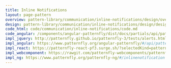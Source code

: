 ```yaml
---
title: Inline Notifications
layout: page-pattern
overview: pattern-library/communication/inline-notifications/design/overview.md
design: pattern-library/communication/inline-notifications/design/design.md
code_html: code/communication/inline-notifications/code.md
code_angular: /components/angular-patternfly/dist/docs/partials/api/patternfly.notification.component.pfInlineNotification.html
impl_jquery: http://patternfly.github.io/patternfly-3/tests/alerts.html
impl_angular: https://www.patternfly.org/angular-patternfly/#/api/patternfly.notification.component:pfInlineNotification
impl_react: https://patternfly-react-pf3.surge.sh/?selectedKind=patternfly-react%2FWidgets%2FAlert&selectedStory=Alert
impl_webcomponent: https://rawgit.com/patternfly-webcomponents/patternfly-webcomponents/master-dist/app/app.html?dir=pf-alert&file=index.html
impl_ng: https://www.patternfly.org/patternfly-ng/#/inlinenotification
---
```

